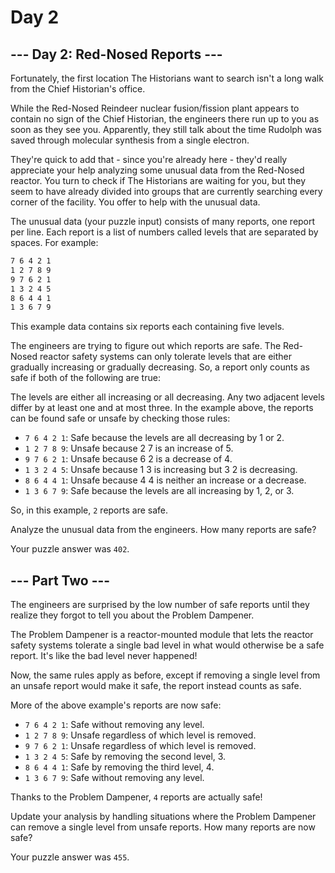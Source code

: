 # Day 2

## --- Day 2: Red-Nosed Reports ---

Fortunately, the first location The Historians want to search isn't a long walk from the Chief Historian's office.

While the Red-Nosed Reindeer nuclear fusion/fission plant appears to contain no sign of the Chief Historian, the engineers there run up to you as soon as they see you. Apparently, they still talk about the time Rudolph was saved through molecular synthesis from a single electron.

They're quick to add that - since you're already here - they'd really appreciate your help analyzing some unusual data from the Red-Nosed reactor. You turn to check if The Historians are waiting for you, but they seem to have already divided into groups that are currently searching every corner of the facility. You offer to help with the unusual data.

The unusual data (your puzzle input) consists of many reports, one report per line. Each report is a list of numbers called levels that are separated by spaces. For example:

```md
7 6 4 2 1
1 2 7 8 9
9 7 6 2 1
1 3 2 4 5
8 6 4 4 1
1 3 6 7 9
```

This example data contains six reports each containing five levels.

The engineers are trying to figure out which reports are safe. The Red-Nosed reactor safety systems can only tolerate levels that are either gradually increasing or gradually decreasing. So, a report only counts as safe if both of the following are true:

The levels are either all increasing or all decreasing.
Any two adjacent levels differ by at least one and at most three.
In the example above, the reports can be found safe or unsafe by checking those rules:

- ```7 6 4 2 1```: Safe because the levels are all decreasing by 1 or 2.
- ```1 2 7 8 9```: Unsafe because 2 7 is an increase of 5.
- ```9 7 6 2 1```: Unsafe because 6 2 is a decrease of 4.
- ```1 3 2 4 5```: Unsafe because 1 3 is increasing but 3 2 is decreasing.
- ```8 6 4 4 1```: Unsafe because 4 4 is neither an increase or a decrease.
- ```1 3 6 7 9```: Safe because the levels are all increasing by 1, 2, or 3.

So, in this example, `2` reports are safe.

Analyze the unusual data from the engineers. How many reports are safe?

Your puzzle answer was `402`.

## --- Part Two ---

The engineers are surprised by the low number of safe reports until they realize they forgot to tell you about the Problem Dampener.

The Problem Dampener is a reactor-mounted module that lets the reactor safety systems tolerate a single bad level in what would otherwise be a safe report. It's like the bad level never happened!

Now, the same rules apply as before, except if removing a single level from an unsafe report would make it safe, the report instead counts as safe.

More of the above example's reports are now safe:

- ```7 6 4 2 1```: Safe without removing any level.
- ```1 2 7 8 9```: Unsafe regardless of which level is removed.
- ```9 7 6 2 1```: Unsafe regardless of which level is removed.
- ```1 3 2 4 5```: Safe by removing the second level, 3.
- ```8 6 4 4 1```: Safe by removing the third level, 4.
- ```1 3 6 7 9```: Safe without removing any level.

Thanks to the Problem Dampener, `4` reports are actually safe!

Update your analysis by handling situations where the Problem Dampener can remove a single level from unsafe reports. How many reports are now safe?

Your puzzle answer was `455`.
